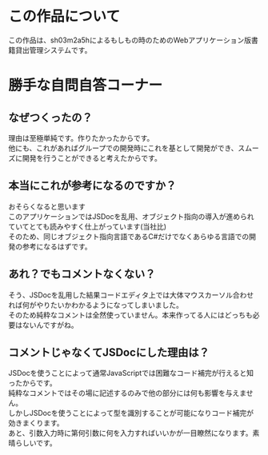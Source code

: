 # この作品について
この作品は、sh03m2a5hによるもしもの時のためのWebアプリケーション版書籍貸出管理システムです。
# 勝手な自問自答コーナー
## なぜつくったの？
理由は至極単純です。作りたかったからです。  
他にも、これがあればグループでの開発時にこれを基として開発ができ、スムーズに開発を行うことができると考えたからです。  
## 本当にこれが参考になるのですか？
おそらくなると思います  
このアプリケーションではJSDocを乱用、オブジェクト指向の導入が進められていてとても読みやすく仕上がっています(当社比)  
そのため、同じオブジェクト指向言語であるC#だけでなくあらゆる言語での開発の参考になるはずです。
## あれ？でもコメントなくない？
そう、JSDocを乱用した結果コードエディタ上では大体マウスカーソル合わせれば何がやりたいかわかるようになってしまいました。  
そのため純粋なコメントは全然使っていません。本来作ってる人にはどっちも必要はないんですがね。
## コメントじゃなくてJSDocにした理由は？
JSDocを使うことによって通常JavaScriptでは困難なコード補完が行えると知ったからです。  
純粋なコメントではその場に記述するのみで他の部分には何も影響を与えません。  
しかしJSDocを使うことによって型を識別することが可能になりコード補完が効きまくります。  
あと、引数入力時に第何引数に何を入力すればいいかが一目瞭然になります。素晴らしいです。